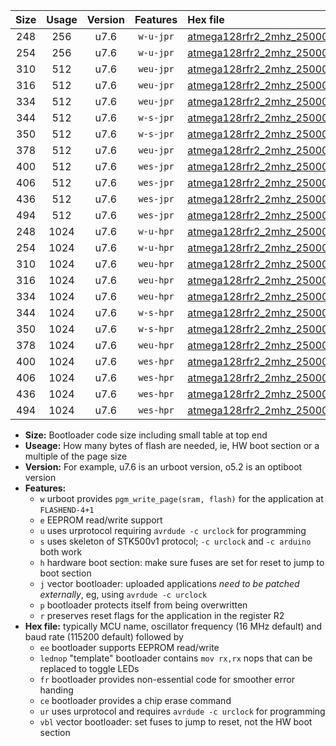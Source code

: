 |Size|Usage|Version|Features|Hex file|
|:-:|:-:|:-:|:-:|:--|
|248|256|u7.6|`w-u-jpr`|[atmega128rfr2_2mhz_250000bps_ur_vbl.hex](https://raw.githubusercontent.com/stefanrueger/urboot/main/atmega128rfr2_2mhz_250000bps_ur_vbl.hex)|
|254|256|u7.6|`w-u-jpr`|[atmega128rfr2_2mhz_250000bps_lednop_ur_vbl.hex](https://raw.githubusercontent.com/stefanrueger/urboot/main/atmega128rfr2_2mhz_250000bps_lednop_ur_vbl.hex)|
|310|512|u7.6|`weu-jpr`|[atmega128rfr2_2mhz_250000bps_ee_ur_vbl.hex](https://raw.githubusercontent.com/stefanrueger/urboot/main/atmega128rfr2_2mhz_250000bps_ee_ur_vbl.hex)|
|316|512|u7.6|`weu-jpr`|[atmega128rfr2_2mhz_250000bps_ee_lednop_ur_vbl.hex](https://raw.githubusercontent.com/stefanrueger/urboot/main/atmega128rfr2_2mhz_250000bps_ee_lednop_ur_vbl.hex)|
|334|512|u7.6|`weu-jpr`|[atmega128rfr2_2mhz_250000bps_ee_lednop_fr_ur_vbl.hex](https://raw.githubusercontent.com/stefanrueger/urboot/main/atmega128rfr2_2mhz_250000bps_ee_lednop_fr_ur_vbl.hex)|
|344|512|u7.6|`w-s-jpr`|[atmega128rfr2_2mhz_250000bps_vbl.hex](https://raw.githubusercontent.com/stefanrueger/urboot/main/atmega128rfr2_2mhz_250000bps_vbl.hex)|
|350|512|u7.6|`w-s-jpr`|[atmega128rfr2_2mhz_250000bps_lednop_vbl.hex](https://raw.githubusercontent.com/stefanrueger/urboot/main/atmega128rfr2_2mhz_250000bps_lednop_vbl.hex)|
|378|512|u7.6|`weu-jpr`|[atmega128rfr2_2mhz_250000bps_ee_lednop_fr_ce_ur_vbl.hex](https://raw.githubusercontent.com/stefanrueger/urboot/main/atmega128rfr2_2mhz_250000bps_ee_lednop_fr_ce_ur_vbl.hex)|
|400|512|u7.6|`wes-jpr`|[atmega128rfr2_2mhz_250000bps_ee_vbl.hex](https://raw.githubusercontent.com/stefanrueger/urboot/main/atmega128rfr2_2mhz_250000bps_ee_vbl.hex)|
|406|512|u7.6|`wes-jpr`|[atmega128rfr2_2mhz_250000bps_ee_lednop_vbl.hex](https://raw.githubusercontent.com/stefanrueger/urboot/main/atmega128rfr2_2mhz_250000bps_ee_lednop_vbl.hex)|
|436|512|u7.6|`wes-jpr`|[atmega128rfr2_2mhz_250000bps_ee_lednop_fr_vbl.hex](https://raw.githubusercontent.com/stefanrueger/urboot/main/atmega128rfr2_2mhz_250000bps_ee_lednop_fr_vbl.hex)|
|494|512|u7.6|`wes-jpr`|[atmega128rfr2_2mhz_250000bps_ee_lednop_fr_ce_vbl.hex](https://raw.githubusercontent.com/stefanrueger/urboot/main/atmega128rfr2_2mhz_250000bps_ee_lednop_fr_ce_vbl.hex)|
|248|1024|u7.6|`w-u-hpr`|[atmega128rfr2_2mhz_250000bps_ur.hex](https://raw.githubusercontent.com/stefanrueger/urboot/main/atmega128rfr2_2mhz_250000bps_ur.hex)|
|254|1024|u7.6|`w-u-hpr`|[atmega128rfr2_2mhz_250000bps_lednop_ur.hex](https://raw.githubusercontent.com/stefanrueger/urboot/main/atmega128rfr2_2mhz_250000bps_lednop_ur.hex)|
|310|1024|u7.6|`weu-hpr`|[atmega128rfr2_2mhz_250000bps_ee_ur.hex](https://raw.githubusercontent.com/stefanrueger/urboot/main/atmega128rfr2_2mhz_250000bps_ee_ur.hex)|
|316|1024|u7.6|`weu-hpr`|[atmega128rfr2_2mhz_250000bps_ee_lednop_ur.hex](https://raw.githubusercontent.com/stefanrueger/urboot/main/atmega128rfr2_2mhz_250000bps_ee_lednop_ur.hex)|
|334|1024|u7.6|`weu-hpr`|[atmega128rfr2_2mhz_250000bps_ee_lednop_fr_ur.hex](https://raw.githubusercontent.com/stefanrueger/urboot/main/atmega128rfr2_2mhz_250000bps_ee_lednop_fr_ur.hex)|
|344|1024|u7.6|`w-s-hpr`|[atmega128rfr2_2mhz_250000bps.hex](https://raw.githubusercontent.com/stefanrueger/urboot/main/atmega128rfr2_2mhz_250000bps.hex)|
|350|1024|u7.6|`w-s-hpr`|[atmega128rfr2_2mhz_250000bps_lednop.hex](https://raw.githubusercontent.com/stefanrueger/urboot/main/atmega128rfr2_2mhz_250000bps_lednop.hex)|
|378|1024|u7.6|`weu-hpr`|[atmega128rfr2_2mhz_250000bps_ee_lednop_fr_ce_ur.hex](https://raw.githubusercontent.com/stefanrueger/urboot/main/atmega128rfr2_2mhz_250000bps_ee_lednop_fr_ce_ur.hex)|
|400|1024|u7.6|`wes-hpr`|[atmega128rfr2_2mhz_250000bps_ee.hex](https://raw.githubusercontent.com/stefanrueger/urboot/main/atmega128rfr2_2mhz_250000bps_ee.hex)|
|406|1024|u7.6|`wes-hpr`|[atmega128rfr2_2mhz_250000bps_ee_lednop.hex](https://raw.githubusercontent.com/stefanrueger/urboot/main/atmega128rfr2_2mhz_250000bps_ee_lednop.hex)|
|436|1024|u7.6|`wes-hpr`|[atmega128rfr2_2mhz_250000bps_ee_lednop_fr.hex](https://raw.githubusercontent.com/stefanrueger/urboot/main/atmega128rfr2_2mhz_250000bps_ee_lednop_fr.hex)|
|494|1024|u7.6|`wes-hpr`|[atmega128rfr2_2mhz_250000bps_ee_lednop_fr_ce.hex](https://raw.githubusercontent.com/stefanrueger/urboot/main/atmega128rfr2_2mhz_250000bps_ee_lednop_fr_ce.hex)|

- **Size:** Bootloader code size including small table at top end
- **Useage:** How many bytes of flash are needed, ie, HW boot section or a multiple of the page size
- **Version:** For example, u7.6 is an urboot version, o5.2 is an optiboot version
- **Features:**
  + `w` urboot provides `pgm_write_page(sram, flash)` for the application at `FLASHEND-4+1`
  + `e` EEPROM read/write support
  + `u` uses urprotocol requiring `avrdude -c urclock` for programming
  + `s` uses skeleton of STK500v1 protocol; `-c urclock` and `-c arduino` both work
  + `h` hardware boot section: make sure fuses are set for reset to jump to boot section
  + `j` vector bootloader: uploaded applications *need to be patched externally*, eg, using `avrdude -c urclock`
  + `p` bootloader protects itself from being overwritten
  + `r` preserves reset flags for the application in the register R2
- **Hex file:** typically MCU name, oscillator frequency (16 MHz default) and baud rate (115200 default) followed by
  + `ee` bootloader supports EEPROM read/write
  + `lednop` "template" bootloader contains `mov rx,rx` nops that can be replaced to toggle LEDs
  + `fr` bootloader provides non-essential code for smoother error handing
  + `ce` bootloader provides a chip erase command
  + `ur` uses urprotocol and requires `avrdude -c urclock` for programming
  + `vbl` vector bootloader: set fuses to jump to reset, not the HW boot section
